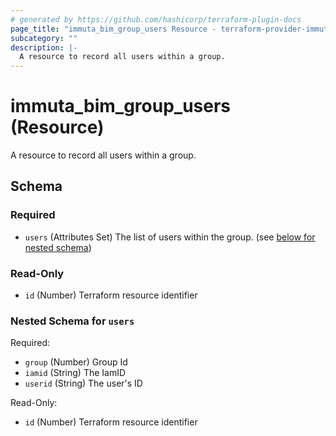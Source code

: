 ```yaml
---
# generated by https://github.com/hashicorp/terraform-plugin-docs
page_title: "immuta_bim_group_users Resource - terraform-provider-immuta"
subcategory: ""
description: |-
  A resource to record all users within a group.
---
```


# immuta_bim_group_users (Resource)

A resource to record all users within a group.



<!-- schema generated by tfplugindocs -->
## Schema

### Required

- `users` (Attributes Set) The list of users within the group. (see [below for nested schema](#nestedatt--users))

### Read-Only

- `id` (Number) Terraform resource identifier

<a id="nestedatt--users"></a>
### Nested Schema for `users`

Required:

- `group` (Number) Group Id
- `iamid` (String) The IamID
- `userid` (String) The user's ID

Read-Only:

- `id` (Number) Terraform resource identifier
